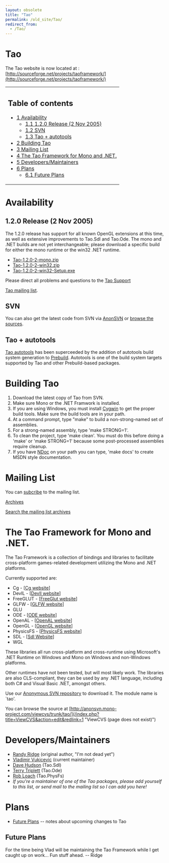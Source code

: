 ```yaml
---
layout: obsolete
title: "Tao"
permalink: /old_site/Tao/
redirect_from:
  - /Tao/
---
```


Tao
===

The Tao website is now located at : [http://sourceforge.net/projects/taoframework/](http://sourceforge.net/projects/taoframework/)

<table>
<col width="100%" />
<tbody>
<tr class="odd">
<td align="left"><h2>Table of contents</h2>
<ul>
<li><a href="#Availability">1 Availability</a>
<ul>
<li><a href="#1.2.0_Release_.282_Nov_2005.29">1.1 1.2.0 Release (2 Nov 2005)</a></li>
<li><a href="#SVN">1.2 SVN</a></li>
<li><a href="#Tao_.2B_autotools">1.3 Tao + autotools</a></li>
</ul></li>
<li><a href="#Building_Tao">2 Building Tao</a></li>
<li><a href="#Mailing_List">3 Mailing List</a></li>
<li><a href="#The_Tao_Framework_for_Mono_and_.NET.">4 The Tao Framework for Mono and .NET.</a></li>
<li><a href="#Developers.2FMaintainers">5 Developers/Maintainers</a></li>
<li><a href="#Plans">6 Plans</a>
<ul>
<li><a href="#Future_Plans">6.1 Future Plans</a></li>
</ul></li>
</ul></td>
</tr>
</tbody>
</table>

Availability
============

1.2.0 Release (2 Nov 2005)
--------------------------

The 1.2.0 release has support for all known OpenGL extensions at this time, as well as extensive improvements to Tao.Sdl and Tao.Ode. The mono and .NET builds are not yet interchangeable; please download a specific build for either the mono runtime or the win32 .NET runtime.

-   [Tao-1.2.0-2-mono.zip](http://www.go-mono.com/tao/1.2.0/Tao-1.2.0-2-mono.zip)
-   [Tao-1.2.0-2-win32.zip](http://www.go-mono.com/tao/1.2.0/Tao-1.2.0-2-win32.zip)
-   [Tao-1.2.0-2-win32-Setup.exe](http://www.go-mono.com/tao/1.2.0/Tao-1.2.0-2-win32-Setup.exe)

Please direct all problems and questions to the [Tao Support](http://sourceforge.net/projects/taoframework/support/)

[Tao mailing list](http://galactus.ximian.com/pipermail/tao-list/).

SVN
---

You can also get the latest code from SVN via [AnonSVN]({{site.github.url}}/old_site/SourceCodeRepository) or [browse the sources](http://anonsvn.mono-project.com/viewvc/trunk/tao/).

Tao + autotools
---------------

[Tao autotools]({{site.github.url}}/old_site/Tao_autotools "Tao autotools") has been superceeded by the addition of autotools build system generation to [Prebuild]({{site.github.url}}/old_site/Prebuild "Prebuild"). Autotools is one of the build system targets supported by Tao and other Prebuild-based packages.

Building Tao
============

1.  Download the latest copy of Tao from SVN.
2.  Make sure Mono or the .NET Framwork is installed.
3.  If you are using Windows, you must install [Cygwin](http://www.cygwin.com) to get the proper build tools. Make sure the build tools are in your path.
4.  At a command prompt, type "make" to build a non-strong-named set of assemblies.
5.  For a strong-named assembly, type 'make STRONG=1'.
6.  To clean the project, type 'make clean'. You must do this before doing a 'make' or 'make STRONG=1' because some post-processed assemblies require cleanup.
7.  If you have [NDoc](http://ndoc.sourceforge.net) on your path you can type, 'make docs' to create MSDN style documentation.

Mailing List
============

You can [subcribe](http://galactus.ximian.com/mailman/listinfo/tao-list) to the mailing list.

[Archives](http://galactus.ximian.com/pipermail/tao-list/)

[Search the mailing list archives](http://www.google.com/search?hl=en&q=site%3Agalactus.ximian.com+Tao)

The Tao Framework for Mono and .NET.
====================================

The Tao Framework is a collection of bindings and libraries to facilitate cross-platform games-related development utilizing the Mono and .NET platforms.

Currently supported are:

-   Cg - [[Cg website](http://developer.nvidia.com/page/cg_main.html)]
-   DevIL - [[DevIl website](http://openil.sourceforge.net)]
-   FreeGLUT - [[FreeGlut website](http://freeglut.sourceforge.net)]
-   GLFW - [[GLFW website](http://glfw.sourceforge.net/)]
-   GLU
-   ODE - [[ODE website](http://www.ode.org/)]
-   OpenAL - [[OpenAL website](http://openal.org/)]
-   OpenGL - [[OpenGL website](http://opengl.org/)]
-   PhysicsFS - [[PhysicsFS website](http://icculus.org/physfs/)]
-   SDL - [[Sdl Website](http://www.libsdl.org)]
-   WGL

 These libraries all run cross-platform and cross-runtime using Microsoft's .NET Runtime on Windows and Mono on Windows and non-Windows platforms.

Other runtimes have not been tested, but will most likely work. The libraries are also CLS-compliant, they can be used by any .NET language, including both C\# and Visual Basic .NET, amongst others.

Use our [Anonymous SVN repository]({{site.github.url}}/old_site/SourceCodeRepository) to download it. The module name is \`tao'.

You can browse the source at [http://anonsvn.mono-project.com/viewcvs/trunk/tao/](/index.php?title=ViewCVS&action=edit&redlink=1 "ViewCVS (page does not exist)")

Developers/Maintainers
======================

-   [Randy Ridge](/index.php?title=RandyRidge&action=edit&redlink=1 "RandyRidge (page does not exist)") (original author, "I'm not dead yet")
-   [Vladimir Vukicevic](/index.php?title=VladimirVukicevic&action=edit&redlink=1 "VladimirVukicevic (page does not exist)") (current maintainer)
-   [Dave Hudson](/index.php?title=DaveHudson&action=edit&redlink=1 "DaveHudson (page does not exist)") (Tao.Sdl)
-   [Terry Triplett](/index.php?title=TerryTriplett&action=edit&redlink=1 "TerryTriplett (page does not exist)") (Tao.Ode)
-   [Rob Loach](/index.php?title=RobLoach&action=edit&redlink=1 "RobLoach (page does not exist)") (Tao.PhysFs)
-   *If you're a maintainer of one of the Tao packages, please add yourself to this list, or send mail to the mailing list so I can add you here!*

Plans
=====

-   [Future Plans]({{site.github.url}}/old_site/Tao:FuturePlans "Tao:FuturePlans") -- notes about upcoming changes to Tao

Future Plans
------------

For the time being Vlad will be maintaining the Tao Framework while I get caught up on work... Fun stuff ahead. -- Ridge

